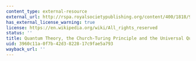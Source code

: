 ```yaml
---
content_type: external-resource
external_url: http://rspa.royalsocietypublishing.org/content/400/1818/97
has_external_license_warning: true
license: https://en.wikipedia.org/wiki/All_rights_reserved
status: ''
title: Quantum Theory, the Church-Turing Principle and the Universal Quantum Computer
uid: 3960c11a-0f7b-42d3-8228-17c9fae5a793
wayback_url: ''
---
```

